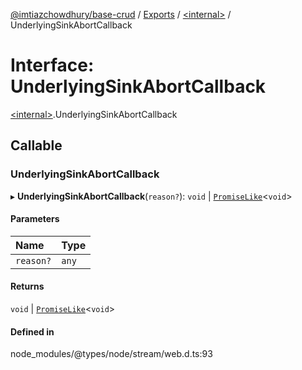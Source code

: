 [@imtiazchowdhury/base-crud](../README.md) / [Exports](../modules.md) / [\<internal\>](../modules/internal_.md) / UnderlyingSinkAbortCallback

# Interface: UnderlyingSinkAbortCallback

[\<internal\>](../modules/internal_.md).UnderlyingSinkAbortCallback

## Callable

### UnderlyingSinkAbortCallback

▸ **UnderlyingSinkAbortCallback**(`reason?`): `void` \| [`PromiseLike`](internal_.PromiseLike.md)\<`void`\>

#### Parameters

| Name | Type |
| :------ | :------ |
| `reason?` | `any` |

#### Returns

`void` \| [`PromiseLike`](internal_.PromiseLike.md)\<`void`\>

#### Defined in

node_modules/@types/node/stream/web.d.ts:93
